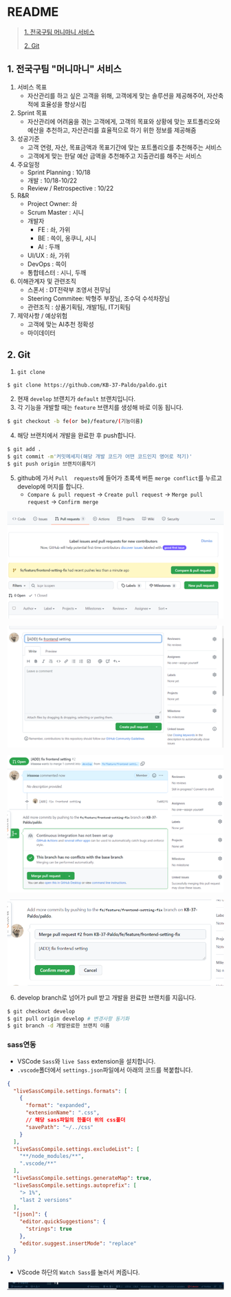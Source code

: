 # README

> [1. 전국구팀 머니마니 서비스](#1.-전국구팀-"머니마니"-서비스)
>
> [2. Git](#2.-Git)

## 1. 전국구팀 "머니마니" 서비스

1. 서비스 목표
   - 자산관리를 하고 싶은 고객을 위해, 고객에게 맞는 솔루션을 제공해주어, 자산축적에 효율성을 향상시킴
2. Sprint 목표
   - 자산관리에 어려움을 겪는 고객에게, 고객의 목표와 상황에 맞는 포트폴리오와 예산을 추천하고, 자산관리를 효율적으로 하기 위한 정보를 제공해줌
3. 성공기준
   - 고객 연령, 자산, 목표금액과 목표기간에 맞는 포트폴리오를 추천해주는 서비스
   - 고객에게 맞는 한달 예산 금액을 추천해주고 지출관리를 해주는 서비스
4. 주요일정
   - Sprint Planning : 10/18
   - 개발 : 10/18-10/22
   - Review / Retrospective : 10/22
5. R&R
   - Project Owner: 솨
   - Scrum Master : 시니
   - 개발자
     - FE : 솨, 가위
     - BE : 쓱이, 옹쿠니, 시니
     - AI : 두깨
   - UI/UX : 솨, 가위
   - DevOps : 쓱이
   - 통합테스터 : 시니, 두깨
6. 이해관계자 및 관련조직
   - 스폰서 : DT전략부 조영서 전무님
   - Steering Commitee: 박형주 부장님, 조수덕 수석차장님
   - 관련조직 : 상품기획팀, 개발1팀, IT기획팀
7. 제약사항 / 예상위험
   - 고객에 맞는 AI추천 정확성
   - 마이데이터



## 2. Git

1. `git clone`

```sh
$ git clone https://github.com/KB-37-Paldo/paldo.git
```

2. 현재 `develop` 브랜치가 `default` 브랜치입니다.
3. 각 기능을 개발할 때는 `feature` 브랜치를 생성해 바로 이동 됩니다.

```sh
$ git checkout -b fe(or be)/feature/(기능이름)
```

4. 해당 브랜치에서 개발을 완료한 후 push합니다.

```sh
$ git add .
$ git commit -m'커밋메세지(해당 개발 코드가 어떤 코드인지 영어로 적기)'
$ git push origin 브랜치이름적기
```

5. github에 가서 `Pull  requests`에 들어가 초록색 버튼 `merge conflict`를 누르고 develop에 머지를 합니다.
   - `Compare & pull request` -> `Create pull request` -> `Merge pull request` -> `Confirm merge`

![image-20211018151706188](README.assets/image-20211018151706188.png)

![image-20211018151719069](README.assets/image-20211018151719069.png)

![image-20211018151735083](README.assets/image-20211018151735083.png)

![image-20211018151744668](README.assets/image-20211018151744668.png)

6. develop branch로 넘어가 pull 받고 개발을 완료한 브랜치를 지웁니다.

```sh
$ git checkout develop
$ git pull origin develop # 변경사항 동기화
$ git branch -d 개발완료한 브랜치 이름
```



### sass연동

- VSCode `Sass`와 `live Sass` extension을 설치합니다.
- `.vscode`폴더에서 `settings.json`파일에서 아래의 코드를 복붙합니다.

```json
{
  "liveSassCompile.settings.formats": [
    {
      "format": "expanded",
      "extensionName": ".css",
      // 해당 sass파일의 한폴더 위의 css폴더   
      "savePath": "~/../css"
    }
  ],
  "liveSassCompile.settings.excludeList": [
    "**/node_modules/**",
    ".vscode/**"
  ],
  "liveSassCompile.settings.generateMap": true,
  "liveSassCompile.settings.autoprefix": [
    "> 1%",
    "last 2 versions"
  ],
  "[json]": {
    "editor.quickSuggestions": {
      "strings": true
    },
    "editor.suggest.insertMode": "replace"
  }
}
```

- VScode 하단의 `Watch Sass`를 눌러서 켜줍니다.

![image-20211018153331591](README.assets/image-20211018153331591.png)

